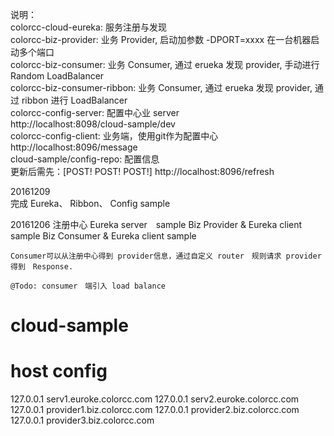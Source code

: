 说明：   
	colorcc-cloud-eureka:  服务注册与发现     
	colorcc-biz-provider:  业务 Provider, 启动加参数   -DPORT=xxxx 在一台机器启动多个端口   
	colorcc-biz-consumer:  业务 Consumer, 通过  erueka 发现 provider, 手动进行 Random LoadBalancer  
	colorcc-biz-consumer-ribbon: 业务 Consumer, 通过  erueka 发现 provider, 通过 ribbon 进行  LoadBalancer   
	colorcc-config-server: 		配置中心业 server   
			http://localhost:8098/cloud-sample/dev   
	colorcc-config-client: 		业务端，使用git作为配置中心    
			http://localhost:8096/message    
	cloud-sample/config-repo:  配置信息    
			更新后需先：[POST! POST! POST!]  http://localhost:8096/refresh    
	

20161209  
	完成 Eureka、 Ribbon、 Config  sample   

20161206
	注册中心 Eureka server　sample
	Biz Provider & Eureka client sample
	Biz Consumer & Eureka client sample
	
	Consumer可以从注册中心得到 provider信息，通过自定义 router　规则请求 provider得到　Response.
	
	@Todo: consumer　端引入 load balance

# cloud-sample


# host config
127.0.0.1       serv1.euroke.colorcc.com
127.0.0.1       serv2.euroke.colorcc.com
127.0.0.1       provider1.biz.colorcc.com
127.0.0.1       provider2.biz.colorcc.com
127.0.0.1       provider3.biz.colorcc.com
